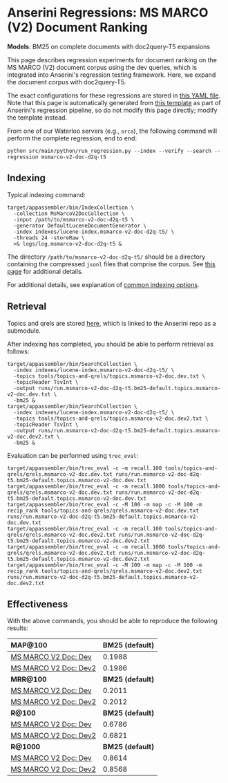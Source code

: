 # Anserini Regressions: MS MARCO (V2) Document Ranking

**Models**: BM25 on complete documents with doc2query-T5 expansions

This page describes regression experiments for document ranking on the MS MARCO (V2) document corpus using the dev queries, which is integrated into Anserini's regression testing framework.
Here, we expand the document corpus with doc2query-T5.

The exact configurations for these regressions are stored in [this YAML file](../../src/main/resources/regression/msmarco-v2-doc-d2q-t5.yaml).
Note that this page is automatically generated from [this template](../../src/main/resources/docgen/templates/msmarco-v2-doc-d2q-t5.template) as part of Anserini's regression pipeline, so do not modify this page directly; modify the template instead.

From one of our Waterloo servers (e.g., `orca`), the following command will perform the complete regression, end to end:

```
python src/main/python/run_regression.py --index --verify --search --regression msmarco-v2-doc-d2q-t5
```

## Indexing

Typical indexing command:

```
target/appassembler/bin/IndexCollection \
  -collection MsMarcoV2DocCollection \
  -input /path/to/msmarco-v2-doc-d2q-t5 \
  -generator DefaultLuceneDocumentGenerator \
  -index indexes/lucene-index.msmarco-v2-doc-d2q-t5/ \
  -threads 24 -storeRaw \
  >& logs/log.msmarco-v2-doc-d2q-t5 &
```

The directory `/path/to/msmarco-v2-doc-d2q-t5/` should be a directory containing the compressed `jsonl` files that comprise the corpus.
See [this page](../../docs/experiments-msmarco-v2.md) for additional details.

For additional details, see explanation of [common indexing options](../../docs/common-indexing-options.md).

## Retrieval

Topics and qrels are stored [here](https://github.com/castorini/anserini-tools/tree/master/topics-and-qrels), which is linked to the Anserini repo as a submodule.

After indexing has completed, you should be able to perform retrieval as follows:

```
target/appassembler/bin/SearchCollection \
  -index indexes/lucene-index.msmarco-v2-doc-d2q-t5/ \
  -topics tools/topics-and-qrels/topics.msmarco-v2-doc.dev.txt \
  -topicReader TsvInt \
  -output runs/run.msmarco-v2-doc-d2q-t5.bm25-default.topics.msmarco-v2-doc.dev.txt \
  -bm25 &
target/appassembler/bin/SearchCollection \
  -index indexes/lucene-index.msmarco-v2-doc-d2q-t5/ \
  -topics tools/topics-and-qrels/topics.msmarco-v2-doc.dev2.txt \
  -topicReader TsvInt \
  -output runs/run.msmarco-v2-doc-d2q-t5.bm25-default.topics.msmarco-v2-doc.dev2.txt \
  -bm25 &
```

Evaluation can be performed using `trec_eval`:

```
target/appassembler/bin/trec_eval -c -m recall.100 tools/topics-and-qrels/qrels.msmarco-v2-doc.dev.txt runs/run.msmarco-v2-doc-d2q-t5.bm25-default.topics.msmarco-v2-doc.dev.txt
target/appassembler/bin/trec_eval -c -m recall.1000 tools/topics-and-qrels/qrels.msmarco-v2-doc.dev.txt runs/run.msmarco-v2-doc-d2q-t5.bm25-default.topics.msmarco-v2-doc.dev.txt
target/appassembler/bin/trec_eval -c -M 100 -m map -c -M 100 -m recip_rank tools/topics-and-qrels/qrels.msmarco-v2-doc.dev.txt runs/run.msmarco-v2-doc-d2q-t5.bm25-default.topics.msmarco-v2-doc.dev.txt
target/appassembler/bin/trec_eval -c -m recall.100 tools/topics-and-qrels/qrels.msmarco-v2-doc.dev2.txt runs/run.msmarco-v2-doc-d2q-t5.bm25-default.topics.msmarco-v2-doc.dev2.txt
target/appassembler/bin/trec_eval -c -m recall.1000 tools/topics-and-qrels/qrels.msmarco-v2-doc.dev2.txt runs/run.msmarco-v2-doc-d2q-t5.bm25-default.topics.msmarco-v2-doc.dev2.txt
target/appassembler/bin/trec_eval -c -M 100 -m map -c -M 100 -m recip_rank tools/topics-and-qrels/qrels.msmarco-v2-doc.dev2.txt runs/run.msmarco-v2-doc-d2q-t5.bm25-default.topics.msmarco-v2-doc.dev2.txt
```

## Effectiveness

With the above commands, you should be able to reproduce the following results:

| **MAP@100**                                                                                                  | **BM25 (default)**|
|:-------------------------------------------------------------------------------------------------------------|-----------|
| [MS MARCO V2 Doc: Dev](https://microsoft.github.io/msmarco/TREC-Deep-Learning.html)                          | 0.1988    |
| [MS MARCO V2 Doc: Dev2](https://microsoft.github.io/msmarco/TREC-Deep-Learning.html)                         | 0.1986    |
| **MRR@100**                                                                                                  | **BM25 (default)**|
| [MS MARCO V2 Doc: Dev](https://microsoft.github.io/msmarco/TREC-Deep-Learning.html)                          | 0.2011    |
| [MS MARCO V2 Doc: Dev2](https://microsoft.github.io/msmarco/TREC-Deep-Learning.html)                         | 0.2012    |
| **R@100**                                                                                                    | **BM25 (default)**|
| [MS MARCO V2 Doc: Dev](https://microsoft.github.io/msmarco/TREC-Deep-Learning.html)                          | 0.6786    |
| [MS MARCO V2 Doc: Dev2](https://microsoft.github.io/msmarco/TREC-Deep-Learning.html)                         | 0.6821    |
| **R@1000**                                                                                                   | **BM25 (default)**|
| [MS MARCO V2 Doc: Dev](https://microsoft.github.io/msmarco/TREC-Deep-Learning.html)                          | 0.8614    |
| [MS MARCO V2 Doc: Dev2](https://microsoft.github.io/msmarco/TREC-Deep-Learning.html)                         | 0.8568    |
